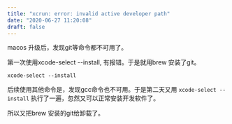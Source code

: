 ```yaml
---
title: "xcrun: error: invalid active developer path"
date: "2020-06-27 11:20:08"
draft: false
---
```

macos 升级后，发现git等命令都不可用了。

第一次使用xcode-select --install, 有报错。于是就用brew 安装了git。

```
xcode-select --install
```

后续使用其他命令是，发现gcc命令也不可用。于是第二天又用 `xcode-select --install` 执行了一遍，忽然又可以正常安装开发软件了。

所以又把brew 安装的git给卸载了。


